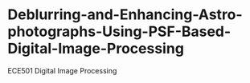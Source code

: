 # Deblurring-and-Enhancing-Astro-photographs-Using-PSF-Based-Digital-Image-Processing
ECE501 Digital Image Processing
